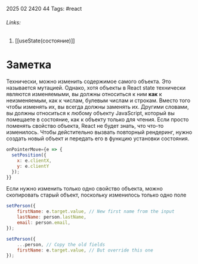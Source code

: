 2025 02 2420 44
Tags: #react 
###### Links: 
1) [[useState(состояние)]]
# Заметка
Технически, можно изменить содержимое самого объекта. Это называется мутацией. Однако, хотя объекты в React state технически являются изменяемыми, вы должны относиться к ним **как** к неизменяемым, как к числам, булевым числам и строкам. Вместо того чтобы изменять их, вы всегда должны заменять их.
Другими словами, вы должны относиться к любому объекту JavaScript, который вы помещаете в состояние, как к объекту только для чтения. Если просто поменять свойство объекта, React не будет знать, что что-то изменилось. Чтобы дейстительно вызвать повторный рендеринг, нужно создать новый объект и передать его в функцию установки состояния.
```js
onPointerMove={e => {
  setPosition({
    x: e.clientX,
    y: e.clientY
  });
}}
```
Если нужно изменить только одно свойство объекта, можно скопировать старый объект, поскольку изменилось только одно поле
```js
setPerson({
    firstName: e.target.value, // New first name from the input
    lastName: person.lastName,
    email: person.email,
});
```

```js
setPerson({
    ...person, // Copy the old fields
    firstName: e.target.value, // But override this one
});
```